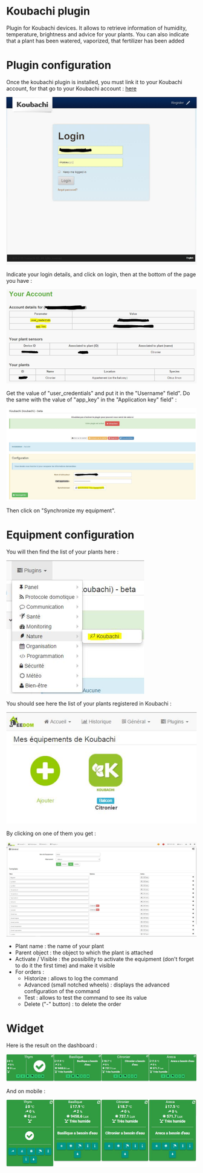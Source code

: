 # Koubachi plugin

Plugin for Koubachi devices. It allows to retrieve information of humidity, temperature, brightness and advice for your plants. You can also indicate that a plant has been watered, vaporized, that fertilizer has been added

# Plugin configuration 

Once the koubachi plugin is installed, you must link it to your Koubachi account, for that go to your Koubachi account : [here](https://labs.koubachi.com/login?locale=en)

![koubachi 2](./images/koubachi-2.JPG)

Indicate your login details, and click on login, then at the bottom of the page you have :

![koubachi 3](./images/koubachi-3.JPG)

Get the value of "user\_credentials" and put it in the "Username" field". Do the same with the value of "app\_key" in the "Application key" field" :

![koubachi 4](./images/koubachi-4.JPG)

Then click on "Synchronize my equipment".

# Equipment configuration 

You will then find the list of your plants here :

![koubachi 1](./images/koubachi-1.JPG)

You should see here the list of your plants registered in Koubachi :

![koubachi 5](./images/koubachi-5.JPG)

By clicking on one of them you get :

![koubachi 6](./images/koubachi-6.JPG)

-   Plant name : the name of your plant
-   Parent object : the object to which the plant is attached
-   Activate / Visible : the possibility to activate the equipment (don't forget to do it the first time) and make it visible
-   For orders :
    -   Historize : allows to log the command
    -   Advanced (small notched wheels) : displays the advanced configuration of the command
    -   Test : allows to test the command to see its value
    -   Delete ("-" button) : to delete the order

# Widget 

Here is the result on the dashboard :

![koubachi 7](./images/koubachi-7.JPG)

And on mobile :

![koubachi 8](./images/koubachi-8.JPG)
